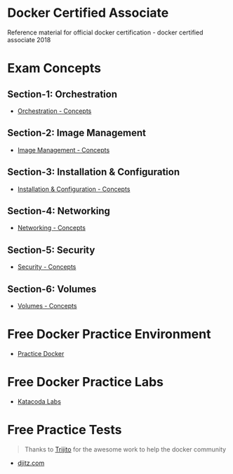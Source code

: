 # Docker Certified Associate
Reference material for official docker certification - docker certified associate 2018

[](https://github.com/suryaval/docker-notes/blob/master/images/dca.jpeg "Docker Certified Associate")

# Exam Concepts

## Section-1: Orchestration
  
  * [Orchestration - Concepts](https://github.com/suryaval/docker-certified-associate/tree/master/exam-content/Domain-1%20-%20Orchestration)
  
## Section-2: Image Management

  * [Image Management - Concepts](https://github.com/suryaval/docker-certified-associate/tree/master/exam-content/Domain-2%20-%20Image%20Management)

## Section-3: Installation & Configuration

  * [Installation & Configuration - Concepts](https://github.com/suryaval/docker-certified-associate/tree/master/exam-content/Domain-3%20-%20InstallationConfiguration)

## Section-4: Networking
  
  * [Networking - Concepts](https://github.com/suryaval/docker-certified-associate/tree/master/exam-content/Domain-4-%20Networking)
  
## Section-5: Security

  * [Security - Concepts](https://github.com/suryaval/docker-certified-associate/tree/master/exam-content/Domain-5-%20Security)
  
## Section-6: Volumes
  
  * [Volumes - Concepts](https://github.com/suryaval/docker-certified-associate/tree/master/exam-content/Domain-6-%20Volumes)
  
# Free Docker Practice Environment

  * [Practice Docker](https://labs.play-with-docker.com/)
  
# Free Docker Practice Labs

  * [Katacoda Labs](https://www.katacoda.com/courses/docker)
  
# Free Practice Tests
  
  > Thanks to [Trijito](https://github.com/djitz) for the awesome work to help the docker community 
  
  * [djitz.com](https://djitz.com/certification/docker-certified-associate-dca-test-review-questions-set-9-security/)
  

